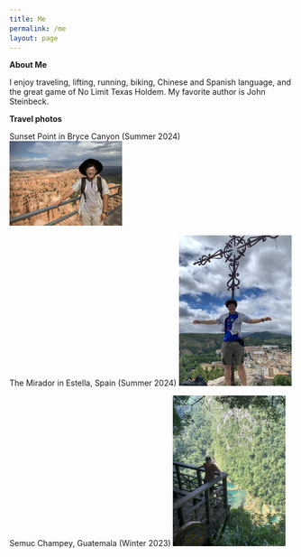 ```yaml
---
title: Me
permalink: /me
layout: page
---
```

**About Me**

I enjoy traveling, lifting, running, biking, Chinese and Spanish language, and the great game of No Limit Texas Holdem. My favorite author is John Steinbeck. 

**Travel photos**

Sunset Point in Bryce Canyon (Summer 2024)
<img src="me-in-bryce-canyon.jpeg" width="200" height="auto" />

The Mirador in Estella, Spain (Summer 2024)
<img src="me-in-spain.JPG" width="200" height="auto" />

Semuc Champey, Guatemala (Winter 2023)
<img src="semuc-champey.jpeg" width="200" height="auto" />

